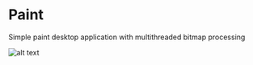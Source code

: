 # Paint

Simple paint desktop application with multithreaded bitmap processing

![alt text](https://i.imgur.com/oR5oS7u.png)
